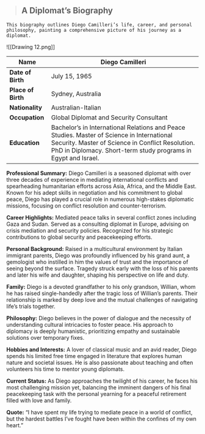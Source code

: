 > ## **A Diplomat’s Biography**


```
This biography outlines Diego Camilleri’s life, career, and personal philosophy, painting a comprehensive picture of his journey as a diplomat.
```

![[Drawing 12.png]]


| **Name** | **Diego Camilleri** |
| -- | -- |
| **Date of Birth** | July 15, 1965 |
| **Place of Birth** | Sydney, Australia |
| **Nationality** | Australian-Italian |
| **Occupation** | Global Diplomat and Security Consultant |
| **Education** | Bachelor’s in International Relations and Peace Studies. Master of Science in International Security. Master of Science in Conflict Resolution. PhD in Diplomacy. Short-term study programs in Egypt and Israel. |


**Professional Summary:**
Diego Camilleri is a seasoned diplomat with over three decades of experience in mediating international conflicts and spearheading humanitarian efforts across Asia, Africa, and the Middle East. Known for his adept skills in negotiation and his commitment to global peace, Diego has played a crucial role in numerous high-stakes diplomatic missions, focusing on conflict resolution and counter-terrorism.

**Career Highlights:**
Mediated peace talks in several conflict zones including Gaza and Sudan.
Served as a consulting diplomat in Europe, advising on crisis mediation and security policies.
Recognized for his strategic contributions to global security and peacekeeping efforts.

**Personal Background:**
Raised in a multicultural environment by Italian immigrant parents, Diego was profoundly influenced by his grand aunt, a gemologist who instilled in him the values of trust and the importance of seeing beyond the surface. Tragedy struck early with the loss of his parents and later his wife and daughter, shaping his perspective on life and duty.

**Family:**
Diego is a devoted grandfather to his only grandson, Willian, whom he has raised single-handedly after the tragic loss of Willian’s parents. Their relationship is marked by deep love and the mutual challenges of navigating life’s trials together.

**Philosophy:**
Diego believes in the power of dialogue and the necessity of understanding cultural intricacies to foster peace. His approach to diplomacy is deeply humanistic, prioritizing empathy and sustainable solutions over temporary fixes.

**Hobbies and Interests:**
A lover of classical music and an avid reader, Diego spends his limited free time engaged in literature that explores human nature and societal issues. He is also passionate about teaching and often volunteers his time to mentor young diplomats.

**Current Status:**
As Diego approaches the twilight of his career, he faces his most challenging mission yet, balancing the imminent dangers of his final peacekeeping task with the personal yearning for a peaceful retirement filled with love and family.

**Quote:**
“I have spent my life trying to mediate peace in a world of conflict, but the hardest battles I’ve fought have been within the confines of my own heart.”